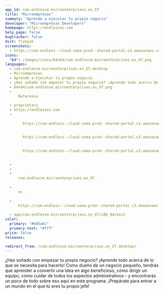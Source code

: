 ```yaml
---
app_id: com.endlessm.microenterprises.es_GT
title: "Microempresas"
summary: "Aprende a ejecutar tu propio negocio"
developer: "Microempresas Developers"
homepage: https://endlessos.com
help_page: false
bugtracker: false
dist: flatpak
screenshots:
  - https://com-endless--cloud-soma-prod--shared-portal.s3.amazonaws.com/apps.352.screenshots.f61bb589-9fcd-4e9b-b5da-05822c37405d_202001171949064747.png
icons:
  "64": /images/icons/64x64/com.endlessm.microenterprises.es_GT.png
languages:
  - com.endlessm.microenterprises.es_GT.desktop
  - Microempresas
  - Aprende a ejecutar tu propio negocio
  - ¿Has soñado con empezar tu propio negocio? ¡Aprende todo acerca de lo que se necesita para hacerlo! Como dueño de un negocio pequeño, tendrás que aprender a convertir una idea en algo beneficioso, cómo dirigir un equipo, cómo cuidar de todos los aspectos administrativos - y encontrarás un poco de todo sobre eso aquí en este programa. ¡Prepárate para entrar a un mundo en el que tú eres tu propio jefe!
  - 64x64/com.endlessm.microenterprises.es_GT.png
  - 
      Reference
    
  - proprietary
  - https://endlessos.com
  - 
      
        https://com-endless--cloud-soma-prod--shared-portal.s3.amazonaws.com/apps.352.screenshots.f61bb589-9fcd-4e9b-b5da-05822c37405d_202001171949064747.png
      
      
        https://com-endless--cloud-soma-prod--shared-portal.s3.amazonaws.com/apps.352.screenshots.ad0a831a-53cb-4d03-a277-76e38be1d468_202001171949064747.png
      
      
        https://com-endless--cloud-soma-prod--shared-portal.s3.amazonaws.com/apps.352.screenshots.c4b08e3e-0aba-4f45-b3b5-7ed86105c09a_202001171949064747.png
      
    
  - 
  - 
  - 
      com.endlessm.microenterprises.es_GT
    
  - 
      es
    
  - 
      https://com-endless--cloud-soma-prod--shared-portal.s3.amazonaws.com/app.2011.appCenterThumbnail.6e97c519-49f7-4337-8146-d16cffde3379_202001171949893434.jpg
    
  - app/com.endlessm.microenterprises.es_GT/x86_64/eos3
color:
  primary: "#485a6c"
  primary-text: "#fff"
price: false
releases:

redirect_from: /com.endlessm.microenterprises.es_GT.desktop/
---
```


<p>¿Has soñado con empezar tu propio negocio? ¡Aprende todo acerca de lo que se necesita para hacerlo! Como dueño de un negocio pequeño, tendrás que aprender a convertir una idea en algo beneficioso, cómo dirigir un equipo, cómo cuidar de todos los aspectos administrativos - y encontrarás un poco de todo sobre eso aquí en este programa. ¡Prepárate para entrar a un mundo en el que tú eres tu propio jefe!</p>